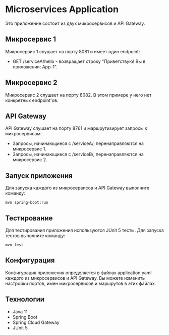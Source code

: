 # Microservices Application

Это приложение состоит из двух микросервисов и API Gateway.

## Микросервис 1

Микросервис 1 слушает на порту 8081 и имеет один endpoint:

- GET /serviceA/hello - возвращает строку "Приветствую! Вы в приложении: App-1".

## Микросервис 2

Микросервис 2 слушает на порту 8082. В этом примере у него нет конкретных endpoint'ов.

## API Gateway

API Gateway слушает на порту 8761 и маршрутизирует запросы к микросервисам:

- Запросы, начинающиеся с /serviceA/, перенаправляются на микросервис 1.
- Запросы, начинающиеся с /serviceB/, перенаправляются на микросервис 2.

## Запуск приложения

Для запуска каждого из микросервисов и API Gateway выполните команду:

`mvn spring-boot:run`

## Тестирование

Для тестирования приложения используются JUnit 5 тесты. Для запуска тестов выполните команду:

`mvn test`

## Конфигурация

Конфигурация приложения определяется в файлах application.yaml каждого из микросервисов и API Gateway. Вы можете изменить настройки портов, имен микросервисов и маршрутов в этих файлах.

## Технологии

- Java 11
- Spring Boot
- Spring Cloud Gateway
- JUnit 5
